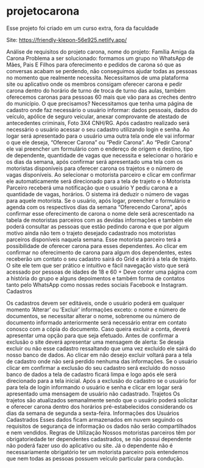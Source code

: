 # projetocarona

Esse projeto foi criado em um curso extra, fora da faculdade

Site: https://friendly-klepon-56e925.netlify.app/ 

Análise de requisitos do projeto carona, nome do projeto: Família Amiga da Carona
Problema a ser solucionado: formamos um grupo no WhatsApp de Mães, Pais E Filhos
para oferecimento e pedidos de carona só que as conversas acabam se perdendo, não
conseguimos ajudar todas as pessoas no momento que realmente necessita.
Necessitamos de uma plataforma site ou aplicativo onde os membros consigam oferecer
carona e pedir carona dentro do horário de turno de troca de turno das aulas, também
oferecemos caronas para pessoas 60 mais que vão para as creches dentro do município.
O que precisamos?
Necessitamos que tenha uma página de cadastro onde faz necessário o usuário informar:
dados pessoais, dados do veículo, apólice de seguro veicular, anexar comprovante de
atestado de antecedentes criminais, Foto 3X4 CNH/RG.
Após cadastro realizado será necessário o usuário acessar o seu cadastro utilizando login e
senha.
Ao logar será apresentado para o usuário uma outra tela onde ele vai informar o que ele
deseja, “Oferecer Carona” ou “Pedir Carona”.
Ao “Pedir Carona” ele vai preencher um formulário com o endereço de origem e destino,
tipo de dependente, quantidade de vagas que necessita e selecionar o horário e os dias da
semana, após confirmar será apresentado uma tela com os motoristas disponíveis para
oferecer carona os trajetos e o número de vagas disponíveis. Ao selecionar o motorista
parceiro e clicar em confirmar ele automaticamente será direcionado para a tela de trajeto e
o Motorista Parceiro receberá uma notificação que o usuário Y pediu carona e a quantidade
de vagas, horários.
O sistema irá deduzir o número de vagas para aquele motorista.
Se o usuário, após logar, preencher o formulário e agenda com os respectivos dias da
semana “Oferecendo Carona”, após confirmar esse oferecimento de carona o nome dele
será acrescentado na tabela de motoristas parceiros com as devidas informações e também
ele poderá consultar as pessoas que estão pedindo carona e que por algum motivo ainda
não tem o trajeto desejado cadastrado nos motoristas parceiros disponíveis naquela
semana.
Esse motorista parceiro terá a possibilidade de oferecer carona para esses dependentes.
Ao clicar em confirmar no oferecimento de carona para algum dos dependentes, estes
receberão um contato o seu cadastro sairá do Grid e abrirá a tela de trajeto.
O site ele tem que ser prático e intuitivo e fácil navegação visto que será acessado por
pessoas de idades de 18 e 60 +
Deve conter uma página com a história do grupo e alguns depoimentos e também forma de
contatos tanto pelo WhatsApp como nossas redes sociais Facebook e Instagram.
Cadastros

Os cadastros devem ser editáveis, onde o usuário poderá em qualquer momento ‘Alterar’ ou
‘Excluir’ informações exceto: o nome e número de documentos, se necessitar alterar o
nome, sobrenome ou número de documento informado anteriormente será necessário
entrar em contato conosco com a cópia do documento.
Caso queira excluir a conta, deverá apresentar uma opção para que seja efetuado. Antes de
confirmar a exclusão o site deverá apresentar uma mensagem de alerta: Se deseja excluir
ou não esse cadastro ressaltando que uma vez excluído ele sairá do nosso banco de
dados. Ao clicar em não desejo excluir voltará para a tela de cadastro onde não será
perdido nenhuma das informações. Se o usuário clicar em confirmar a exclusão do seu
cadastro será excluído do nosso banco de dados a tela de cadastro ficará limpa e logo após
ele será direcionado para a tela inicial.
Após a exclusão do cadastro se o usuário for para tela de login informando o usuário e
senha e clicar em logar será apresentado uma mensagem de usuário não cadastrado.
Trajetos
Os trajetos são atualizados semanalmente sendo que o usuário poderá solicitar e oferecer
carona dentro dos horários pré-estabelecidos considerando os dias da semana de segunda
a sexta-feira.
Informações dos Usuários Cadastrados
Esses dados ficam armazenados em nuvem seguindo os requisitos de segurança de
informação os dados não serão compartilhados e nem vendidos.
Regras de Utilização
Nossos motoristas parceiros têm por obrigatoriedade ter dependentes cadastrados, se não
possui dependente não poderá fazer uso do aplicativo ou site.
Já o dependente não é necessariamente obrigatório ter um motorista parceiro pois
entendemos que nem todas as pessoas possuem veículo particular para condução.
